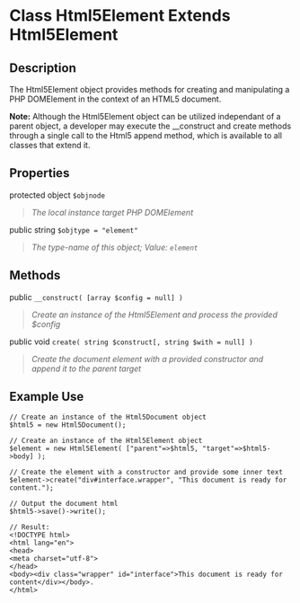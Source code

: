 # Class Html5Element Extends Html5Element

## Description

The Html5Element object provides methods for creating and manipulating a PHP DOMElement in the context of an HTML5 document.

**Note:** Although the Html5Element object can be utilized independant of a parent object, a developer may execute the __construct and create methods through a single call to the Html5 append method, which is available to all classes that extend it.

## Properties

protected object `$objnode`
> *The local instance target PHP DOMElement*

public string `$objtype = "element"`
> *The type-name of this object; Value: `element`*

## Methods

public `__construct( [array $config = null] )`
> *Create an instance of the Html5Element and process the provided $config*

public void `create( string $construct[, string $with = null] )`
> *Create the document element with a provided constructor and append it to the parent target*

## Example Use

```
// Create an instance of the Html5Document object
$html5 = new Html5Document();

// Create an instance of the Html5Element object
$element = new Html5Element( ["parent"=>$html5, "target"=>$html5->body] );

// Create the element with a constructor and provide some inner text
$element->create("div#interface.wrapper", "This document is ready for content.");

// Output the document html
$html5->save()->write();

// Result:
<!DOCTYPE html>
<html lang="en">
<head>
<meta charset="utf-8">
</head>
<body><div class="wrapper" id="interface">This document is ready for content</div></body>.
</html>
```
